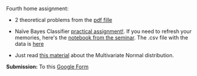 Fourth home assignment:
* 2 theoretical problems from the [pdf fille](https://github.com/girafe-ai/msai-statistics/blob/main/week04_random_vectors/Week04_HW_Theory.pdf)

* Naïve Bayes Classifier [practical assignment!](https://github.com/girafe-ai/msai-statistics/blob/main/week02_conditional_probability/MSAI_Probability_Week2_NaiveBayes_HW.ipynb). If you need to refresh your memories, here's the [notebook from the seminar](https://github.com/girafe-ai/msai-statistics/blob/main/week02_conditional_probability/MSAI_Probability_Week2_NaiveBayes_Seminar.ipynb). The .csv file with the data is [here](https://github.com/girafe-ai/msai-statistics/blob/main/week02_conditional_probability/NaiveBayes_HW_data.csv)

* Just read [this material](https://github.com/girafe-ai/msai-statistics/blob/main/week03_distributions/MSAI_Probability_Week3_MultivariateNormal.ipynb) about the Multivariate Normal distribution.

**Submission:** To this [Google Form](https://forms.gle/hu8hj1k9mhizUMT99)
